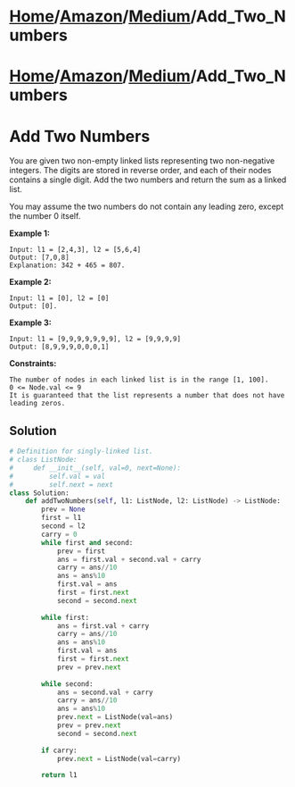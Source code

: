 # [Home](./../../..)/[Amazon](./../..)/[Medium](./..)/Add_Two_Numbers
# [Home](./../../..)/[Amazon](./../..)/[Medium](./..)/Add_Two_Numbers
<h1>Add Two Numbers</h1>

<p>
You are given two non-empty linked lists representing two non-negative integers. The digits are stored in reverse order, and each of their nodes contains a single digit. Add the two numbers and return the sum as a linked list.

You may assume the two numbers do not contain any leading zero, except the number 0 itself.

</p>

<b>Example 1:</b>

    Input: l1 = [2,4,3], l2 = [5,6,4]
    Output: [7,0,8]
    Explanation: 342 + 465 = 807.
  
<b>Example 2:</b>

    Input: l1 = [0], l2 = [0]
    Output: [0].
    
 <b>Example 3:</b>
 
    Input: l1 = [9,9,9,9,9,9,9], l2 = [9,9,9,9]
    Output: [8,9,9,9,0,0,0,1]
 
<b>Constraints:</b>

    The number of nodes in each linked list is in the range [1, 100].
    0 <= Node.val <= 9
    It is guaranteed that the list represents a number that does not have leading zeros.


<h2>Solution</h2>

```python
# Definition for singly-linked list.
# class ListNode:
#     def __init__(self, val=0, next=None):
#         self.val = val
#         self.next = next
class Solution:
    def addTwoNumbers(self, l1: ListNode, l2: ListNode) -> ListNode:
        prev = None
        first = l1
        second = l2
        carry = 0
        while first and second:
            prev = first
            ans = first.val + second.val + carry
            carry = ans//10
            ans = ans%10
            first.val = ans
            first = first.next
            second = second.next
            
        while first:
            ans = first.val + carry
            carry = ans//10
            ans = ans%10
            first.val = ans
            first = first.next
            prev = prev.next
            
        while second:
            ans = second.val + carry
            carry = ans//10
            ans = ans%10
            prev.next = ListNode(val=ans)
            prev = prev.next
            second = second.next
        
        if carry:
            prev.next = ListNode(val=carry)
            
        return l1
```
